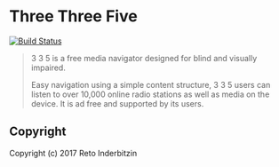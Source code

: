 # Three Three Five

[![Build Status](https://www.bitrise.io/app/a945485aeea5f81d.svg?token=NYSoaGwRcmz_vsAl5d6aMw)](https://www.bitrise.io/app/a945485aeea5f81d)

> 3 3 5 is a free media navigator designed for blind and visually impaired.
> 
> Easy navigation using a simple content structure, 3 3 5 users can listen to over 10,000 online radio stations as well as media on the device. It is ad free and supported by its users.


## Copyright

Copyright (c) 2017 Reto Inderbitzin

